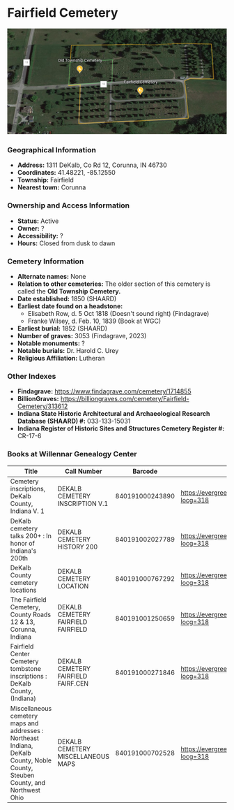 # Fairfield Cemetery

![Fairfield Cemetery on Google Earth](https://github.com/FyoAtEPL/DeKalbCemeteries/blob/main/images/mapImages/FairfieldAllEarth.png "Fairfield Cemetery on Google Earth")

### Geographical Information
- **Address:** 1311 DeKalb, Co Rd 12, Corunna, IN 46730
- **Coordinates:**  41.48221, -85.12550
- **Township:** Fairfield
- **Nearest town:** Corunna

### Ownership and Access Information
- **Status:** Active
- **Owner:** ?
- **Accessibility:** ?
- **Hours:** Closed from dusk to dawn

### Cemetery Information
- **Alternate names:** None
- **Relation to other cemeteries:** The older section of this cemetery is called the **Old Township Cemetery.**
- **Date established:** 1850 (SHAARD)
- **Earliest date found on a headstone:**
  - Elisabeth Row, d. 5 Oct 1818 (Doesn't sound right) (Findagrave)
  - Franke Wilsey, d. Feb. 10, 1839 (Book at WGC)
- **Earliest burial:** 1852 (SHAARD)
- **Number of graves:**  3053 (Findagrave, 2023)
- **Notable monuments:** ?
- **Notable burials:** Dr. Harold C. Urey
- **Religious Affiliation:** Lutheran

### Other Indexes
- **Findagrave:** https://www.findagrave.com/cemetery/1714855
- **BillionGraves:** https://billiongraves.com/cemetery/Fairfield-Cemetery/313612
- **Indiana State Historic Architectural and Archaeological Research Database (SHAARD) #:** 033-133-15031
- **Indiana Register of Historic Sites and Structures Cemetery Register #:** CR-17-6


### Books at Willennar Genealogy Center
| Title | Call Number | Barcode | Evergreen Record |
| ------------ | ------------ | ------------ | ------------ |
| Cemetery inscriptions, DeKalb County, Indiana V. 1 | DEKALB CEMETERY INSCRIPTION V.1 | 840191000243890 | https://evergreen.lib.in.us/eg/opac/record/20697937?locg=318 |
| DeKalb cemetery talks 200+ : In honor of Indiana's 200th | DEKALB CEMETERY HISTORY 200 | 840191002027789 | https://evergreen.lib.in.us/eg/opac/record/20859537?locg=318 |
| DeKalb County cemetery locations | DEKALB CEMETERY LOCATION | 840191000767292 | https://evergreen.lib.in.us/eg/opac/record/20670319?locg=318 |
| The Fairfield Cemetery, County Roads 12 & 13, Corunna, Indiana | DEKALB CEMETERY FAIRFIELD FAIRFIELD | 840191001250659 | https://evergreen.lib.in.us/eg/opac/record/20698238?locg=318 |
| Fairfield Center Cemetery tombstone inscriptions : DeKalb County, (Indiana) | DEKALB CEMETERY FAIRFIELD FAIRF.CEN | 840191000271846 | https://evergreen.lib.in.us/eg/opac/record/20670311?locg=318 |
| Miscellaneous cemetery maps and addresses : Northeast Indiana, DeKalb County, Noble County, Steuben County, and Northwest Ohio | DEKALB CEMETERY MISCELLANEOUS MAPS | 840191000702528 | https://evergreen.lib.in.us/eg/opac/record/20673421?locg=318 |
